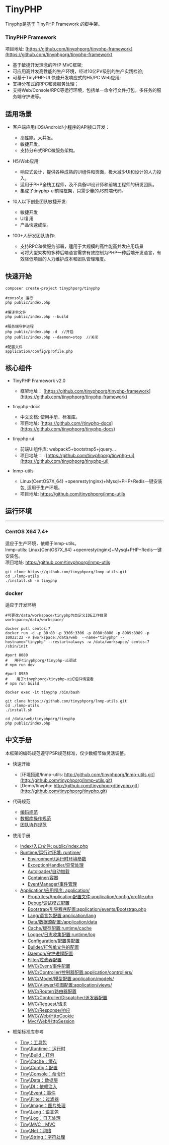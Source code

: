 TinyPHP
====

Tinyphp是基于 TinyPHP Framework 的脚手架。

### TinyPHP Framework
项目地址: [https://github.com/tinyphporg/tinyphp-framework](https://github.com/tinyphporg/tinyphp-framework)     
* 基于敏捷开发理念的PHP MVC框架;   
* 可应用高并发高性能的生产环境，经过10亿PV级别的生产实践检验;   
* 可基于TinyPHP-UI 快速开发响应式的H5/PC Web应用;   
* 支持分布式的RPC和微服务处理；      
* 支持Web/Console/RPC等运行环境，包括单一命令行文件打包，多任务的服务端守护进等。     

适用场景
----
* 客户端应用(IOS/Android/小程序的API接口开发：
    * 高性能，大并发。
    * 敏捷开发。
    * 支持分布式RPC微服务架构。   
    
*  H5/Web应用:
    * 响应式设计，提供各种成熟的UI组件和页面，极大减少UI和设计的人力投入。
    * 适用于PHP全栈工程师，及不具备UI设计师和前端工程师的研发团队。
    * 集成了tinyphp-ui前端框架，只需少量的JS前端代码。   

* 10人以下创业团队敏捷开发:
    * 敏捷开发
    * UI复用
    * 产品快速成型。   
    
* 100+人研发团队协作:
    * 支持RPC和微服务部署，适用于大规模的高性能高并发应用场景
    * 可将大型架构的多种后端语言需求有效控制为PHP一种后端开发语言，有效降低项目的人力维护成本和团队管理难度。    

快速开始
----
```shell
composer create-project tinyphporg/tinyphp

#console 运行
php public/index.php

#编译单文件
php public/index.php --build

#服务端守护进程
php public/index.php -d  //开启
php public/index.php --daemon=stop  //关闭

#配置文件 
application/config/profile.php
```
 
核心组件
----
* TinyPHP Framework v2.0 
    * 框架地址：   [https://github.com/tinyphporg/tinyphp-framework](https://github.com/tinyphporg/tinyphp-framework)    

* tinyphp-docs
    * 中文文档: 使用手册、标准库。  
    * 项目地址: [https://github.com//tinyphp-docs](https://github.com/tinyphporg/tinyphp-docs)   

* tinyphp-ui  
    * 前端UI组件库: webpack5+bootstrap5+jquery...     
    * 项目地址： : [https://github.com/tinyphporg/tinyphp-ui](https://github.com/tinyphporg/tinyphp-ui)  

* lnmp-utils   
    * Linux(CentOS7X_64) +openresty(nginx)+Mysql+PHP+Redis一键安装包, 适用于生产环境。    
    * 项目地址: https://github.com/tinyphporg/lnmp-utils

运行环境
----
----

### CentOS X64 7.4+
适应于生产环境，依赖于lnmp-utils。   
lnmp-utils: Linux(CentOS7X_64) +openresty(nginx)+Mysql+PHP+Redis一键安装包。    
项目地址: https://github.com/tinyphporg/lnmp-utils    

```shell
git clone https://github.com/tinyphporg/lnmp-utils.git
cd ./lnmp-utils
./install.sh -m tinyphp
```

### docker
 适应于开发环境

```shell
#可更改/data/workspace/tinyphp为自定义IDE工作目录
workspace=/data/workspace/

docker pull centos:7
docker run -d -p 80:80 -p 3306:3306 -p 8080:8080 -p 8989:8989 -p 10022:22 -v $workspace:/data/web  --name="tinyphp" --hostname="tinyphp" --restart=always -w /data/worksapce/ centos:7 /sbin/init

#port 8080 
#   用于tinyphporg/tinyphp-ui调试
# npm run dev

#port 8989 
#    用于tinyphporg/tinyphp-ui打包详情查看
# npm run build

docker exec -it tinyphp /bin/bash

git clone https://github.com/tinyphporg/lnmp-utils.git
cd ./lnmp-utils
./install.sh 

cd /data/web/tinyphporg/tinyphp
php public/index.php

```

中文手册
-----
本框架的编码规范遵守PSR规范标准，仅少数细节做灵活调整。       

* 快速开始
    * [环境搭建/lnmp-utils: http://github.com/tinyphporg/lnmp-utils.git](http://github.com/tinyphporg/lnmp-utils.git)
    * [Demo/tinyphp: http://github.com/tinyphporg/tinyphp.git](http://github.com/tinyphporg/tinyphp.git)
* 代码规范
    * [编码规范](https://github.com/tinyphporg/tinyphp-docs/blob/master/docs/standard/coding.md)   
    * [数据库操作规范](https://github.com/tinyphporg/tinyphp-docs/blob/master/docs/standard/db.md)
    * [团队协作规范](https://github.com/tinyphporg/tinyphp-docs/blob/master/docs/standard/team.md)
* 使用手册
   * [Index/入口文件:    public/index.php](https://github.com/tinyphporg/tinyphp-docs/blob/master/docs/manual/index.md)      
   * [Runtime/运行时环境: runtime/](https://github.com/tinyphporg/tinyphp-docs/blob/master/docs/manual/runtime.md)    
      * [Environment/运行时环境参数](https://github.com/tinyphporg/tinyphp-docs/blob/master/docs/manual/runtime_env.md)  
      * [ExceptionHandler/异常处理](https://github.com/tinyphporg/tinyphp-docs/blob/master/docs/manual/runtime_exception.md)   
      * [Autoloader/自动加载](https://github.com/tinyphporg/tinyphp-docs/blob/master/docs/manual/runtime_autoloader.md)   
      * [Container/容器](https://github.com/tinyphporg/tinyphp-docs/blob/master/docs/manual/runtime_container.md)   
      * [EventManager/事件管理](https://github.com/tinyphporg/tinyphp-docs/blob/master/docs/manual/runtime_event.md)  
    * [Application/应用程序: application/](https://github.com/tinyphporg/tinyphp-docs/blob/master/docs/manual/application.md)   
      * [Proptrites/Application配置文件:application/config/profile.php](https://github.com/tinyphporg/tinyphp-docs/blob/master/docs/manual/profile.md)
      * [Debug/调试模式配置](https://github.com/tinyphporg/tinyphp-docs/blob/master/docs/manual/debug.md)
      * [Bootstrap/引导程序配置:application/events/Bootstrap.php](https://github.com/tinyphporg/tinyphp-docs/blob/master/docs/manual/bootstrap.md)
      * [Lang/语言包配置:application/lang](https://github.com/tinyphporg/tinyphp-docs/blob/master/docs/manual/lang.md)
      * [Data/数据源配置:/application/data](https://github.com/tinyphporg/tinyphp-docs/blob/master/docs/manual/data.md)
      * [Cache/缓存配置:runtime/cache](https://github.com/tinyphporg/tinyphp-docs/blob/master/docs/manual/cache.md)
      * [Logger/日志收集配置:runtime/log](https://github.com/tinyphporg/tinyphp-docs/blob/master/docs/manual/logger.md)
      * [Configuration/配置类配置](https://github.com/tinyphporg/tinyphp-docs/blob/master/docs/manual/configuration.md)
      * [Builder/打包单文件的配置](https://github.com/tinyphporg/tinyphp-docs/blob/master/docs/manual/builder.md)
      * [Daemon/守护进程配置](https://github.com/tinyphporg/tinyphp-docs/blob/master/docs/manual/daemon.md)
      * [Filter/过滤器配置](https://github.com/tinyphporg/tinyphp-docs/blob/master/docs/manual/filter.md)
      * [MVC/Event/事件配置](https://github.com/tinyphporg/tinyphp-docs/blob/master/docs/manual/mvc_event.md)
      * [MVC/Controller/控制器配置:application/controllers/](https://github.com/tinyphporg/tinyphp-docs/blob/master/docs/manual/mvc_controller.md)
      * [MVC/Model/模型配置:application/models/](https://github.com/tinyphporg/tinyphp-docs/blob/master/docs/manual/mvc_model.md)
      * [MVC/Viewer/视图配置:application/views/](https://github.com/tinyphporg/tinyphp-docs/blob/master/docs/manual/mvc_viewer.md)
      * [MVC/Router/路由器配置](https://github.com/tinyphporg/tinyphp-docs/blob/master/docs/manual/mvc_router.md)
      * [MVC/Controller/Dispatcher/派发器配置](https://github.com/tinyphporg/tinyphp-docs/blob/master/docs/manual/mvc_dispatcher.md)
      * [MVC/Request/请求](https://github.com/tinyphporg/tinyphp-docs/blob/master/docs/manual/mvc_request.md)
      * [MVC/Response/响应](https://github.com/tinyphporg/tinyphp-docs/blob/master/docs/manual/mvc_response.md)
      * [MVC/Web/HttpCookie](https://github.com/tinyphporg/tinyphp-docs/blob/master/docs/manual/mvc_cookie.md)
      * [Mvc/Web/HttpSession](https://github.com/tinyphporg/tinyphp-docs/blob/master/docs/manual/mvc_session.md)            
    
* 框架标准库参考
    * [Tiny：工具包](https://github.com/tinyphporg/tinyphp-docs/blob/master/docs/lib/tiny.md)
    * [Tiny\Runtime：运行时](https://github.com/tinyphporg/tinyphp-docs/blob/master/docs/lib/runtime.md)
    * [Tiny\Build：打包](https://github.com/tinyphporg/tinyphp-docs/blob/master/docs/lib/build.md)
    * [Tiny\Cache：缓存](https://github.com/tinyphporg/tinyphp-docs/blob/master/docs/lib/cache.md)
    * [Tiny\Config：配置](https://github.com/tinyphporg/tinyphp-docs/blob/master/docs/lib/config.md)
    * [Tiny\Console：命令行](https://github.com/tinyphporg/tinyphp-docs/blob/master/docs/lib/console.md)
    * [Tiny\Data：数据层](https://github.com/tinyphporg/tinyphp-docs/blob/master/docs/lib/data.md)
    * [Tiny\DI：依赖注入](https://github.com/tinyphporg/tinyphp-docs/blob/master/docs/lib/di.md)
    * [Tiny\Event：事件](https://github.com/tinyphporg/tinyphp-docs/blob/master/docs/lib/event.md)
    * [Tiny\Filter：过滤器](https://github.com/tinyphporg/tinyphp-docs/blob/master/docs/lib/filter.md)   
    * [Tiny\Image：图片处理](https://github.com/tinyphporg/tinyphp-docs/blob/master/docs/lib/image.md)
    * [Tiny\Lang：语言包](https://github.com/tinyphporg/tinyphp-docs/blob/master/docs/lib/lang.md)
    * [Tiny\Log：日志处理](https://github.com/tinyphporg/tinyphp-docs/blob/master/docs/lib/log.md)
    * [Tiny\MVC：MVC](https://github.com/tinyphporg/tinyphp-docs/blob/master/docs/lib/mvc.md)
    * [Tiny\Net：网络](https://github.com/tinyphporg/tinyphp-docs/blob/master/docs/lib/net.md)
    * [Tiny\String：字符处理](https://github.com/tinyphporg/tinyphp-docs/blob/master/docs/lib/string.md) 
